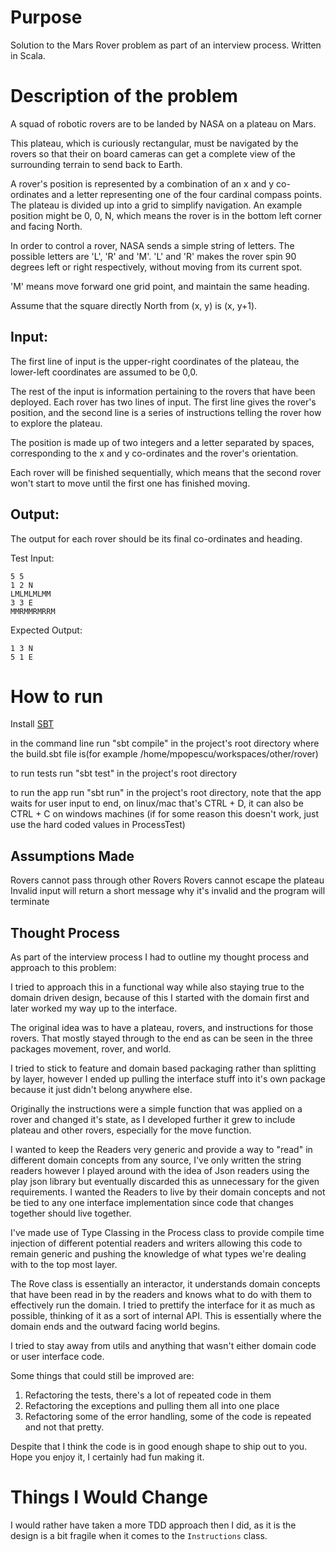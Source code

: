 # Purpose
Solution to the Mars Rover problem as part of an interview process. Written in Scala.

# Description of the problem

A squad of robotic rovers are to be landed by NASA on a plateau on Mars.

This plateau, which is curiously rectangular, must be navigated by the rovers so that their on board cameras can get a complete view of the surrounding terrain to send back to Earth.

A rover's position is represented by a combination of an x and y co-ordinates and a letter representing one of the four cardinal compass points. The plateau is divided up into a grid to simplify navigation. An example position might be 0, 0, N, which means the rover is in the bottom left corner and facing North.

In order to control a rover, NASA sends a simple string of letters. The possible letters are 'L', 'R' and 'M'. 'L' and 'R' makes the rover spin 90 degrees left or right respectively, without moving from its current spot.

'M' means move forward one grid point, and maintain the same heading.

Assume that the square directly North from (x, y) is (x, y+1).

## Input:

The first line of input is the upper-right coordinates of the plateau, the lower-left coordinates are assumed to be 0,0.

The rest of the input is information pertaining to the rovers that have been deployed. Each rover has two lines of input. The first line gives the rover's position, and the second line is a series of instructions telling the rover how to explore the plateau.

The position is made up of two integers and a letter separated by spaces, corresponding to the x and y co-ordinates and the rover's orientation.

Each rover will be finished sequentially, which means that the second rover won't start to move until the first one has finished moving.

## Output:

The output for each rover should be its final co-ordinates and heading.

Test Input:

    5 5
    1 2 N
    LMLMLMLMM
    3 3 E
    MMRMMRMRRM

Expected Output:

    1 3 N
    5 1 E

# How to run

Install [SBT](http://www.scala-sbt.org/)

in the command line run "sbt compile" in the project's root directory where the build.sbt file is(for example /home/mpopescu/workspaces/other/rover)

to run tests run "sbt test" in the project's root directory

to run the app run "sbt run" in the project's root directory, note that the app waits for user input to end, on linux/mac that's CTRL + D, it can also be CTRL + C on windows machines (if for some reason this doesn't work, just use the hard coded values in ProcessTest)

## Assumptions Made

Rovers cannot pass through other Rovers
Rovers cannot escape the plateau
Invalid input will return a short message why it's invalid and the program will terminate

## Thought Process

As part of the interview process I had to outline my thought process and approach to this problem:

I tried to approach this in a functional way while also staying true to the domain driven design, because of this I started with the domain first and later worked my way up to the interface.

The original idea was to have a plateau, rovers, and instructions for those rovers. That mostly stayed through to the end as can be seen in the three packages movement, rover, and world.

I tried to stick to feature and domain based packaging rather than splitting by layer, however I ended up pulling the interface stuff into it's own package because it just didn't belong anywhere else.

Originally the instructions were a simple function that was applied on a rover and changed it's state, as I developed further it grew to include plateau and other rovers, especially for the move function.

I wanted to keep the Readers very generic and provide a way to "read" in different domain concepts from any source, I've only written the string readers however I played around with the idea of Json readers using the play json library but eventually discarded this as unnecessary for the given requirements. I wanted the Readers to live by their domain concepts and not be tied to any one interface implementation since code that changes together should live together.

I've made use of Type Classing in the Process class to provide compile time injection of different potential readers and writers allowing this code to remain generic and pushing the knowledge of what types we're dealing with to the top most layer.

The Rove class is essentially an interactor, it understands domain concepts that have been read in by the readers and knows what to do with them to effectively run the domain. I tried to prettify the interface for it as much as possible, thinking of it as a sort of internal API. This is essentially where the domain ends and the outward facing world begins.

I tried to stay away from utils and anything that wasn't either domain code or user interface code.

Some things that could still be improved are:
 1. Refactoring the tests, there's a lot of repeated code in them
 2. Refactoring the exceptions and pulling them all into one place
 3. Refactoring some of the error handling, some of the code is repeated and not that pretty.

Despite that I think the code is in good enough shape to ship out to you. Hope you enjoy it, I certainly had fun making it.

# Things I Would Change
I would rather have taken a more TDD approach then I did, as it is the design is a bit fragile when it comes to the `Instructions` class.
